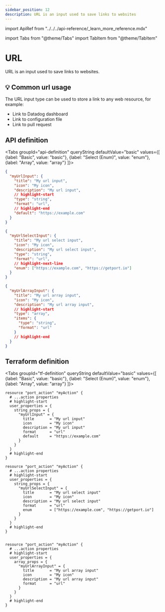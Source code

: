 ```yaml
---
sidebar_position: 12
description: URL is an input used to save links to websites
---
```


import ApiRef from "../../../api-reference/\_learn_more_reference.mdx"

import Tabs from "@theme/Tabs"
import TabItem from "@theme/TabItem"

# URL

URL is an input used to save links to websites.

## 💡 Common url usage

The URL input type can be used to store a link to any web resource, for example:

- Link to Datadog dashboard
- Link to configuration file
- Link to pull request

## API definition

<Tabs groupId="api-definition" queryString defaultValue="basic" values={[
{label: "Basic", value: "basic"},
{label: "Select (Enum)", value: "enum"},
{label: "Array", value: "array"}
]}>

<TabItem value="basic">

```json showLineNumbers
{
  "myUrlInput": {
    "title": "My url input",
    "icon": "My icon",
    "description": "My url input",
    // highlight-start
    "type": "string",
    "format": "url",
    // highlight-end
    "default": "https://example.com"
  }
}
```

</TabItem>
<TabItem value="enum">

```json showLineNumbers
{
  "myUrlSelectInput": {
    "title": "My url select input",
    "icon": "My icon",
    "description": "My url select input",
    "type": "string",
    "format": "url",
    // highlight-next-line
    "enum": ["https://example.com", "https://getport.io"]
  }
}
```

</TabItem>
<TabItem value="array">

```json showLineNumbers
{
  "myUrlArrayInput": {
    "title": "My url array input",
    "icon": "My icon",
    "description": "My url array input",
    // highlight-start
    "type": "array",
    "items": {
      "type": "string",
      "format": "url"
    }
    // highlight-end
  }
}
```

</TabItem>
</Tabs>

<ApiRef />

## Terraform definition

<Tabs groupId="tf-definition" queryString defaultValue="basic" values={[
{label: "Basic", value: "basic"},
{label: "Select (Enum)", value: "enum"},
{label: "Array", value: "array"}
]}>

<TabItem value="basic">

```hcl showLineNumbers
resource "port_action" "myAction" {
  # ...action properties
  # highlight-start
  user_properties = {
    string_props = {
      "myUrlInput" = {
        title       = "My url input"
        icon        = "My icon"
        description = "My url input"
        format      = "url"
        default     = "https://example.com"
      }
    }
  }
  # highlight-end
}
```

</TabItem>

<TabItem value="enum">

```hcl showLineNumbers
resource "port_action" "myAction" {
  # ...action properties
  # highlight-start
  user_properties = {
    string_props = {
      "myUrlSelectInput" = {
        title       = "My url select input"
        icon        = "My icon"
        description = "My url select input"
        format      = "url"
        enum        = ["https://example.com", "https://getport.io"]
      }
    }
  }
  # highlight-end
}
```

</TabItem>

<TabItem value="array">

```hcl showLineNumbers

resource "port_action" "myAction" {
  # ...action properties
  # highlight-start
  user_properties = {
    array_props = {
      "myUrlArrayInput" = {
        title       = "My url array input"
        icon        = "My icon"
        description = "My url array input"
        format      = "url"
      }
    }
  }
  # highlight-end
}
```

</TabItem>
</Tabs>
